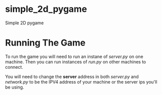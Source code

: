 # simple_2d_pygame
Simple 2D pygame

# Running The Game
To run the game you will need to run an instane of *server.py* on one machine. Then you can run instances of *run.py* on other machines to connect.

You will need to change the **server** address in both *server.py* and *network.py* to be the IPV4 address of your machine or the server ips you'll be using.
